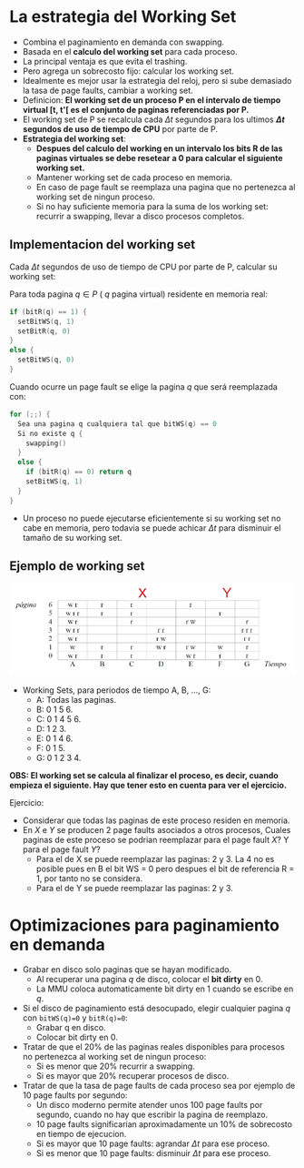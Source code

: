 # La estrategia del Working Set

* Combina el paginamiento en demanda con swapping.
* Basada en el **calculo del working set** para cada proceso.
* La principal ventaja es que evita el trashing.
* Pero agrega un sobrecosto fijo: calcular los working set.
* Idealmente es mejor usar la estrategia del reloj, pero si sube demasiado la tasa de page faults, cambiar a working set.
* Definicion:
  **El working set de un proceso P en el intervalo de tiempo virtual [t, t'[ es el conjunto de paginas referenciadas por P.**
* El working set de P se recalcula cada $\Delta t$ segundos para los ultimos **$\Delta t$ segundos de uso de tiempo de CPU** por parte de P.
* **Estrategia del working set**:
  * **Despues del calculo del working en un intervalo los bits R de las paginas virtuales se debe resetear a 0 para calcular el siguiente working set.**
  * Mantener working set de cada proceso en memoria.
  * En caso de page fault se reemplaza una pagina que no pertenezca al working set de ningun proceso.
  * Si no hay suficiente memoria para la suma de los working set: recurrir a swapping, llevar a disco procesos completos.

## Implementacion del working set

Cada $\Delta t$ segundos de uso de tiempo de CPU por parte de P, calcular su working set:

Para toda pagina $q\in P$ ( $q$ pagina virtual) residente en memoria real:

```c
if (bitR(q) == 1) {
  setBitWS(q, 1)
  setBitR(q, 0)
}
else {
  setBitWS(q, 0)
}
```

Cuando ocurre un page fault se elige la pagina $q$ que será reemplazada con:

```c
for (;;) {
  Sea una pagina q cualquiera tal que bitWS(q) == 0
  Si no existe q {
    swapping()
  }
  else {
    if (bitR(q) == 0) return q
    setBitWS(q, 1)
  }
}
```

* Un proceso no puede ejecutarse eficientemente si su working set no cabe en memoria, pero todavia se puede achicar $\Delta t$ para disminuir el tamaño de su working set.

## Ejemplo de working set

![](img/workingSetEx.PNG)

* Working Sets, para periodos de tiempo A, B, ..., G:
  * A: Todas las paginas.
  * B: 0 1 5 6.
  * C: 0 1 4 5 6.
  * D: 1 2 3.
  * E: 0 1 4 6.
  * F: 0 1 5.
  * G: 0 1 2 3 4.

**OBS: El working set se calcula al finalizar el proceso, es decir, cuando empieza el siguiente. Hay que tener esto en cuenta para ver el ejercicio.**

Ejercicio:
* Considerar que todas las paginas de este proceso residen en memoria.
* En $X$ e $Y$ se producen 2 page faults asociados a otros procesos, Cuales paginas de este proceso se podrian reemplazar para el page fault $X$? Y para el page fault $Y$?
  * Para el de X se puede reemplazar las paginas: 2 y 3. La 4 no es posible pues en B el bit WS = 0 pero despues el bit de referencia R = 1, por tanto no se considera.
  * Para el de Y se puede reemplazar las paginas: 2 y 3.


# Optimizaciones para paginamiento en demanda

* Grabar en disco solo paginas que se hayan modificado.
  * Al recuperar una pagina $q$ de disco, colocar el **bit dirty** en 0.
  * La MMU coloca automaticamente bit dirty en 1 cuando se escribe en $q$.
* Si el disco de paginamiento está desocupado, elegir cualquier pagina $q$ con `bitWS(q)=0` y `bitR(q)=0`:
  * Grabar q en disco.
  * Colocar bit dirty en 0.
* Tratar de que el 20% de las paginas reales disponibles para procesos no pertenezca al working set de ningun proceso:
  * Si es menor que 20% recurrir a swapping.
  * Si es mayor que 20% recuperar procesos de disco.
* Tratar de que la tasa de page faults de cada proceso sea por ejemplo de 10 page faults por segundo:
  * Un disco moderno permite atender unos 100 page faults por segundo, cuando no hay que escribir la pagina de reemplazo.
  * 10 page faults significarian aproximadamente un 10% de sobrecosto en tiempo de ejecucion.
  * Si es mayor que 10 page faults: agrandar $\Delta t$ para ese proceso.
  * Si es menor que 10 page faults: disminuir $\Delta t$ para ese proceso.